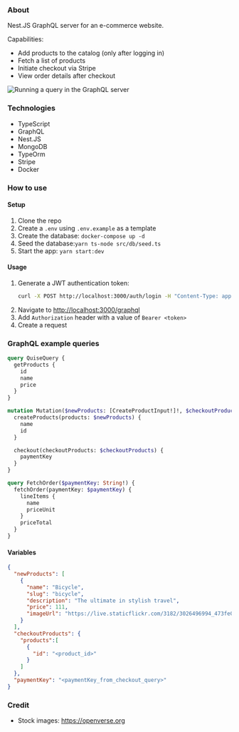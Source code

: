 ### About

Nest.JS GraphQL server for an e-commerce website.

Capabilities:
- Add products to the catalog (only after logging in) 
- Fetch a list of products
- Initiate checkout via Stripe
- View order details after checkout

![Running a query in the GraphQL server](https://github.com/user-attachments/assets/c9a00bfd-5292-4b15-a1d9-7b212f49543a)

### Technologies
- TypeScript
- GraphQL
- Nest.JS
- MongoDB
- TypeOrm
- Stripe
- Docker

### How to use

#### Setup
1. Clone the repo
1. Create a `.env` using `.env.example` as a template
1. Create the database: `docker-compose up -d`
1. Seed the database:`yarn ts-node src/db/seed.ts`
1. Start the app: `yarn start:dev`

#### Usage

1. Generate a JWT authentication token:
    ```bash
    curl -X POST http://localhost:3000/auth/login -H "Content-Type: application/json" -d '{"username": "Test", "password": "test"}'
    ```
1. Navigate to [http://localhost:3000/graphql](http://localhost:3000/graphql)
1. Add `Authorization` header with a value of `Bearer <token>`
1. Create a request


### GraphQL example queries

```graphql
query QuiseQuery {
  getProducts {
    id
    name
    price
  }
}

mutation Mutation($newProducts: [CreateProductInput!]!, $checkoutProducts: CheckoutInput!) {
  createProducts(products: $newProducts) {
    name
    id
  }

  checkout(checkoutProducts: $checkoutProducts) {
    paymentKey
  }
}

query FetchOrder($paymentKey: String!) {
  fetchOrder(paymentKey: $paymentKey) {
    lineItems {
      name
      priceUnit
    }
    priceTotal
  }
}
```

#### Variables
```json
{
  "newProducts": [
    {
      "name": "Bicycle",
      "slug": "bicycle",
      "description": "The ultimate in stylish travel",
      "price": 111,
      "imageUrl": "https://live.staticflickr.com/3182/3026496994_473fe0571b_b.jpg"
    }
  ],
  "checkoutProducts": {
    "products":[
      {
        "id": "<product_id>"
      }
    ]
  },
  "paymentKey": "<paymentKey_from_checkout_query>"
}
```

### Credit
- Stock images: https://openverse.org
